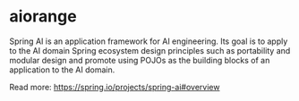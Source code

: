 # aiorange
Spring AI is an application framework for AI engineering. Its goal is to apply to the AI domain Spring ecosystem design principles such as portability and modular design and promote using POJOs as the building blocks of an application to the AI domain.

Read more: https://spring.io/projects/spring-ai#overview
